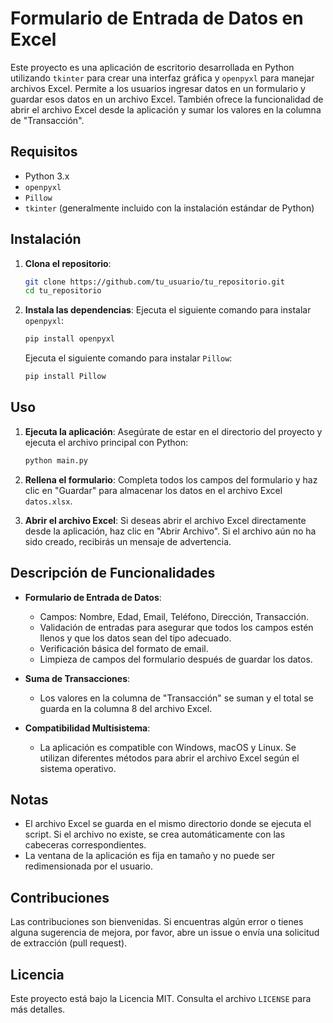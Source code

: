 # Formulario de Entrada de Datos en Excel

Este proyecto es una aplicación de escritorio desarrollada en Python utilizando `tkinter` para crear una interfaz gráfica y `openpyxl` para manejar archivos Excel. Permite a los usuarios ingresar datos en un formulario y guardar esos datos en un archivo Excel. También ofrece la funcionalidad de abrir el archivo Excel desde la aplicación y sumar los valores en la columna de "Transacción".

## Requisitos

- Python 3.x
- `openpyxl`
- `Pillow`
- `tkinter` (generalmente incluido con la instalación estándar de Python)

## Instalación

1. **Clona el repositorio**:
    ```bash
    git clone https://github.com/tu_usuario/tu_repositorio.git
    cd tu_repositorio
    ```

2. **Instala las dependencias**:
    Ejecuta el siguiente comando para instalar `openpyxl`:
    ```bash
    pip install openpyxl
    ```
    Ejecuta el siguiente comando para instalar `Pillow`:
    ```bash
    pip install Pillow
    ```
## Uso

1. **Ejecuta la aplicación**:
    Asegúrate de estar en el directorio del proyecto y ejecuta el archivo principal con Python:
    ```bash
    python main.py
    ```

2. **Rellena el formulario**:
    Completa todos los campos del formulario y haz clic en "Guardar" para almacenar los datos en el archivo Excel `datos.xlsx`.

3. **Abrir el archivo Excel**:
    Si deseas abrir el archivo Excel directamente desde la aplicación, haz clic en "Abrir Archivo". Si el archivo aún no ha sido creado, recibirás un mensaje de advertencia.

## Descripción de Funcionalidades

- **Formulario de Entrada de Datos**:
  - Campos: Nombre, Edad, Email, Teléfono, Dirección, Transacción.
  - Validación de entradas para asegurar que todos los campos estén llenos y que los datos sean del tipo adecuado.
  - Verificación básica del formato de email.
  - Limpieza de campos del formulario después de guardar los datos.

- **Suma de Transacciones**:
  - Los valores en la columna de "Transacción" se suman y el total se guarda en la columna 8 del archivo Excel.

- **Compatibilidad Multisistema**:
  - La aplicación es compatible con Windows, macOS y Linux. Se utilizan diferentes métodos para abrir el archivo Excel según el sistema operativo.

## Notas

- El archivo Excel se guarda en el mismo directorio donde se ejecuta el script. Si el archivo no existe, se crea automáticamente con las cabeceras correspondientes.
- La ventana de la aplicación es fija en tamaño y no puede ser redimensionada por el usuario.

## Contribuciones

Las contribuciones son bienvenidas. Si encuentras algún error o tienes alguna sugerencia de mejora, por favor, abre un issue o envía una solicitud de extracción (pull request).

## Licencia

Este proyecto está bajo la Licencia MIT. Consulta el archivo `LICENSE` para más detalles.